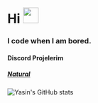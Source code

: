 <h1>Hi <img src="https://media.tenor.com/images/27409f6f9535c3aa8cb650efc319c19a/tenor.gif" height="35px"></h1>

<h3> I code when I am bored.</h3>
<h4> Discord Projelerim</h4>
<h5> <a href="https://music-natural.cf">Natural</a></h5>


![Yasin's GitHub stats](https://github-readme-stats.vercel.app/api?username=savior210&show_icons=true&theme=dark)
